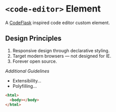 ﻿# `<code-editor>` Element

A [CodeFlask][code-flask] inspired code editor custom element.

## Design Principles

1. Responsive design through declarative styling.
2. Target modern browsers — not designed for IE.
3. Forever open source.

_Additional Guidelines_

- Extensibility…
- Polyfilling…

```html
<html>
  <body></body>
</html>
```

[code-flask]: https://kazzkiq.github.io/CodeFlask/ 'A micro code-editor for awesome web pages.'


<!--
https://googlechromelabs.github.io/howto-components/howto-tabs/
https://github.com/w3c/webcomponents/issues/551
-->
